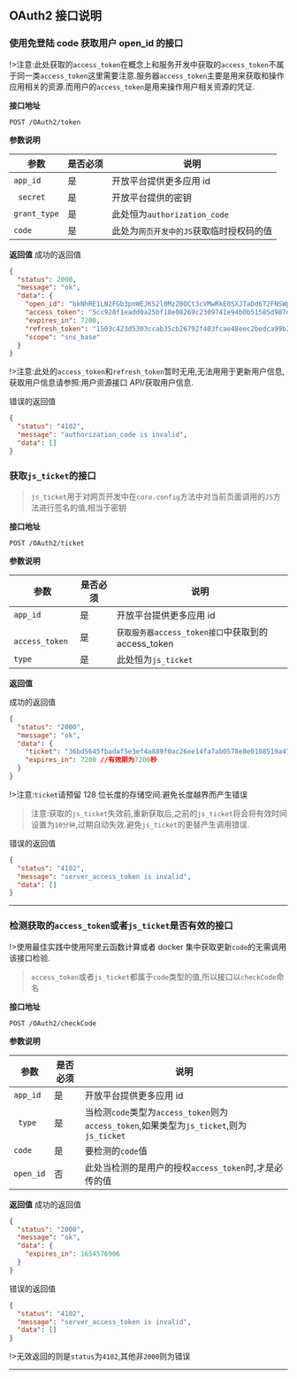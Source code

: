 ## **OAuth2 接口说明**

### **使用免登陆 code 获取用户 open_id 的接口**

!>注意:此处获取的`access_token`在概念上和服务开发中获取的`access_token`不属于同一类`access_token`这里需要注意.服务器`access_token`主要是用来获取和操作应用相关的资源.而用户的`access_token`是用来操作用户相关资源的凭证.

**接口地址**

`POST /OAuth2/token`

**参数说明**

| 参数         | 是否必须 | 说明                                     |
| ------------ | -------- | ---------------------------------------- |
| `app_id`     | 是       | 开放平台提供更多应用 id                  |
| ` secret`    | 是       | 开放平台提供的密钥                       |
| `grant_type` | 是       | 此处恒为`authorization_code`             |
| `code`       | 是       | 此处为`网页开发中的JS`获取临时授权码的值 |

**返回值**
成功的返回值

```json
{
  "status": 2000,
  "message": "ok",
  "data": {
    "open_id": "bkNhRE1LN2FGb3pnWEJKS2l0MzZ0OCt3cVMwRkE0SXJTaDd6T2FNSWp0UjhhMUt1N29Db3ltcEZabXFMaGp0d0c1WDU3czk5QVkwbmlTSHVoblZ0elZoMWhXT2tFYW1FSElzaFZuU3VRSWhzM1VKd3RxL3ozSU1rUWMwaUt2TGk4OHA5c21lS3pRTmV1YTRRTEJ6L0c1N3pyU3NVYlUwM01qd203WTRVUDZBPQ",
    "access_token": "5cc928f1eadd0a25bf18e08269c2309741e94b0b51585d987d24488331ca50de",
    "expires_in": 7200,
    "refresh_token": "1503c423d5303ccab35cb26792f403fcae48eec2bedca99b2e9259683f2a31ac",
    "scope": "sns_base"
  }
}
```

!>注意:此处的`access_token`和`refresh_token`暂时无用,无法用用于更新用户信息,获取用户信息请参照:用户资源接口 API/获取用户信息.

错误的返回值

```json
{
  "status": "4102",
  "message": "authorization_code is invalid",
  "data": []
}
```

### **获取`js_ticket`的接口**

> `js_ticket`用于对网页开发中在`core.config`方法中对当前页面调用的`JS`方法进行签名的值,相当于密钥

**接口地址**

`POST /OAuth2/ticket`

**参数说明**

| 参数            | 是否必须 | 说明                                                |
| --------------- | -------- | --------------------------------------------------- |
| `app_id`        | 是       | 开放平台提供更多应用 id                             |
| ` access_token` | 是       | `获取服务器access_token接口`中获取到的 access_token |
| `type`          | 是       | 此处恒为`js_ticket`                                 |

**返回值**

成功的返回值

```json
{
  "status": "2000",
  "message": "ok",
  "data": {
    "ticket": "36bd5645fbadaf5e3ef4a889f0ac26ee14fa7ab0578e8e0108519a4706f2ab4c",
    "expires_in": 7200 //有效期为7200秒
  }
}
```

!>注意:`ticket`请预留 128 位长度的存储空间.避免长度越界而产生错误

> 注意:获取的`js_ticket`失效前,重新获取后,之前的`js_ticket`将会将有效时间设置为`10分钟`,过期自动失效.避免`js_ticket`的更替产生调用错误.

错误的返回值

```json
{
  "status": "4102",
  "message": "server_access_token is invalid",
  "data": []
}
```

---

### **检测获取的`access_token`或者`js_ticket`是否有效的接口**

!>使用最佳实践中使用阿里云函数计算或者 docker 集中获取更新`code`的无需调用该接口检验.

> `access_token`或者`js_ticket`都属于`code`类型的值,所以接口以`checkCode`命名

**接口地址**

`POST /OAuth2/checkCode`

**参数说明**

| 参数      | 是否必须 | 说明                                                                                     |
| --------- | -------- | ---------------------------------------------------------------------------------------- |
| `app_id`  | 是       | 开放平台提供更多应用 id                                                                  |
| ` type`   | 是       | 当检测`code`类型为`access_token`则为`access_token`,如果类型为`js_ticket`,则为`js_ticket` |
| `code`    | 是       | 要检测的`code`值                                                                         |
| `open_id` | 否       | 此处当检测的是用户的授权`access_token`时,才是必传的值                                    |

**返回值**
成功的返回值

```json
{
  "status": "2000",
  "message": "ok",
  "data": {
    "expires_in": 1654576906
  }
}
```

错误的返回值

```json
{
  "status": "4102",
  "message": "server_access_token is invalid",
  "data": []
}
```

!>无效返回的则是`status`为`4102`,其他非`2000`则为错误

---
